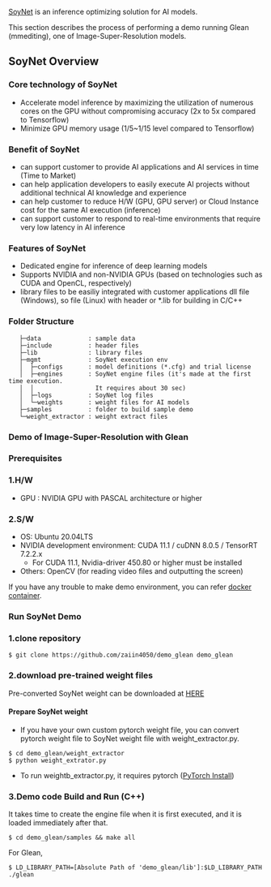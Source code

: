 [SoyNet](https://soynet.io/) is an inference optimizing solution for AI models.

This section describes the process of performing a demo running Glean (mmediting), one of Image-Super-Resolution models.

## SoyNet Overview

### Core technology of SoyNet

- Accelerate model inference by maximizing the utilization of numerous cores on the GPU without compromising accuracy (2x to 5x compared to Tensorflow)
- Minimize GPU memory usage (1/5~1/15 level compared to Tensorflow)

### Benefit of SoyNet

- can support customer to  provide AI applications and AI services in time (Time to Market)
- can help application developers to easily execute AI projects without additional technical AI knowledge and experience
- can help customer to reduce H/W (GPU, GPU server) or Cloud Instance cost for the same AI execution (inference)
- can support customer to respond to real-time environments that require very low latency in AI inference

### Features of SoyNet

- Dedicated engine for inference of deep learning models
- Supports NVIDIA and non-NVIDIA GPUs (based on technologies such as CUDA and OpenCL, respectively)
- library files to be easiliy integrated with customer applications
dll file (Windows), so file (Linux) with header or *.lib for building in C/C++

### Folder Structure

```
   ├─data             : sample data
   ├─include          : header files
   ├─lib              : library files
   ├─mgmt             : SoyNet execution env
   │  ├─configs       : model definitions (*.cfg) and trial license
   │  ├─engines       : SoyNet engine files (it's made at the first time execution.
   │  │                 It requires about 30 sec)
   │  ├─logs          : SoyNet log files
   │  └─weights       : weight files for AI models
   ├─samples          : folder to build sample demo 
   └─weight_extractor : weight extract files

```

### Demo of Image-Super-Resolution with Glean 

### Prerequisites

### 1.H/W

- GPU : NVIDIA GPU with PASCAL architecture or higher

### 2.S/W

- OS: Ubuntu 20.04LTS
- NVIDIA development environment: CUDA 11.1 / cuDNN 8.0.5 / TensorRT 7.2.2.x
    - For CUDA 11.1, Nvidia-driver 450.80 or higher must be installed
- Others: OpenCV (for reading video files and outputting the screen)

If you have any trouble to make demo environment, you can refer [docker container](https://github.com/zaiin4050/demo_docker_img).

### Run SoyNet Demo

### 1.clone repository

```
$ git clone https://github.com/zaiin4050/demo_glean demo_glean
```

### 2.download pre-trained weight files

Pre-converted SoyNet weight can be downloaded at [HERE](https://github.com/zaiin4050/demo_glean/releases/download/v0.1/glean.weights)

#### Prepare SoyNet weight
* If you have your own custom pytorch weight file, you can convert pytorch weight file to SoyNet weight file with weight_extractor.py. 
```
$ cd demo_glean/weight_extractor
$ python weight_extrator.py
```
* To run weightb_extractor.py, it requires pytorch ([PyTorch Install](https://pytorch.org/get-started/previous-versions/))  

### 3.Demo code Build and Run (C++)

It takes time to create the engine file when it is first executed, and it is loaded immediately after that.

```
$ cd demo_glean/samples && make all
```

For Glean,

```
$ LD_LIBRARY_PATH=[Absolute Path of 'demo_glean/lib']:$LD_LIBRARY_PATH ./glean
```
